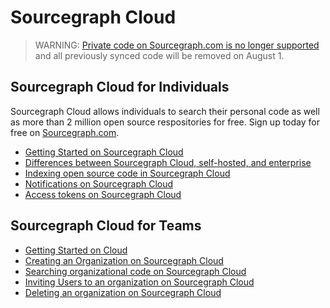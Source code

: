 # Sourcegraph Cloud

> WARNING: [Private code on Sourcegraph.com is no longer supported](https://about.sourcegraph.com/blog/single-tenant-cloud) and all previously synced code will be removed on August 1.

## Sourcegraph Cloud for Individuals
Sourcegraph Cloud allows individuals to search their personal code as well as more than 2 million open source respositories for free. Sign up today for free on [Sourcegraph.com](https://sourcegraph.com/sign-up).

- [Getting Started on Sourcegraph Cloud](getting_started_on_cloud.md)
- [Differences between Sourcegraph Cloud, self-hosted, and enterprise](cloud_ent_on-prem_comparison.md)
- [Indexing open source code in Sourcegraph Cloud](indexing_open_source_code.md)
- [Notifications on Sourcegraph Cloud](notifications_on_cloud.md)
- [Access tokens on Sourcegraph Cloud](access_tokens_on_cloud.md)

## Sourcegraph Cloud for Teams

- [Getting Started on Cloud](./organizations/get_started_with_orgs_cloud.md)
- [Creating an Organization on Sourcegraph Cloud](./organizations/creating_your_org_on_cloud.md)
- [Searching organizational code on Sourcegraph Cloud](./organizations/searching_org_repo_sourcegraph_cloud.md)
- [Inviting Users to an organization on Sourcegraph Cloud](./organizations/inviting_users_to_org_on_sourcegraph_cloud.md)
- [Deleting an organization on Sourcegraph Cloud](./organizations/deleting_org_on_cloud.md)
